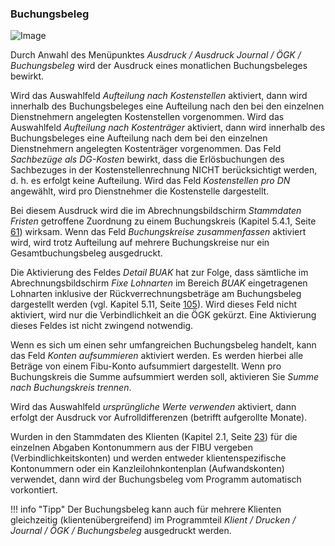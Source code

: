 ### Buchungsbeleg

![Image](<img/image226.png>)

Durch Anwahl des Menüpunktes *Ausdruck / Ausdruck Journal / ÖGK / Buchungsbeleg* wird der Ausdruck eines monatlichen Buchungsbeleges bewirkt.

Wird das Auswahlfeld *Aufteilung nach Kostenstellen* aktiviert, dann wird innerhalb des Buchungsbeleges eine Aufteilung nach den bei den einzelnen Dienstnehmern angelegten Kostenstellen vorgenommen. Wird das Auswahlfeld *Aufteilung nach Kostenträger* aktiviert, dann wird innerhalb des Buchungsbeleges eine Aufteilung nach dem bei den einzelnen Dienstnehmern angelegten Kostenträger vorgenommen. Das Feld *Sachbezüge als DG-Kosten* bewirkt, dass die Erlösbuchungen des Sachbezuges in der Kostenstellenrechnung NICHT berücksichtigt werden, d. h. es erfolgt keine Aufteilung. Wird das Feld *Kostenstellen pro DN* angewählt, wird pro Dienstnehmer die Kostenstelle dargestellt.

Bei diesem Ausdruck wird die im Abrechnungsbildschirm *Stammdaten Fristen* getroffene Zuordnung zu einem Buchungskreis (Kapitel 5.4.1, Seite [61](#beschreibung-der-eingabefelder-1)) wirksam. Wenn das Feld *Buchungskreise zusammenfassen* aktiviert wird, wird trotz Aufteilung auf mehrere Buchungskreise nur ein Gesamtbuchungsbeleg ausgedruckt.

Die Aktivierung des Feldes *Detail BUAK* hat zur Folge, dass sämtliche im Abrechnungsbildschirm *Fixe Lohnarten* im Bereich *BUAK* eingetragenen Lohnarten inklusive der Rückverrechnungsbeträge am Buchungsbeleg dargestellt werden (vgl. Kapitel 5.11, Seite [105](#_Ref266258853)). Wird dieses Feld nicht aktiviert, wird nur die Verbindlichkeit an die ÖGK gekürzt. Eine Aktivierung dieses Feldes ist nicht zwingend notwendig.

Wenn es sich um einen sehr umfangreichen Buchungsbeleg handelt, kann das Feld *Konten aufsummieren* aktiviert werden. Es werden hierbei alle Beträge von einem Fibu-Konto aufsummiert dargestellt. Wenn pro Buchungskreis die Summe aufsummiert werden soll, aktivieren Sie *Summe nach Buchungskreis trennen*.

Wird das Auswahlfeld *ursprüngliche Werte verwenden* aktiviert, dann erfolgt der Ausdruck vor Aufrolldifferenzen (betrifft aufgerollte Monate).

Wurden in den Stammdaten des Klienten (Kapitel 2.1, Seite [23](#stammdaten-klient-dienstgeber-1)) für die einzelnen Abgaben Kontonummern aus der FIBU vergeben (Verbindlichkeitskonten) und werden entweder klientenspezifische Kontonummern oder ein Kanzleilohnkontenplan (Aufwandskonten) verwendet, dann wird der Buchungsbeleg vom Programm automatisch vorkontiert.

!!! info "Tipp"
    Der Buchungsbeleg kann auch für mehrere Klienten gleichzeitig (klientenübergreifend) im Programmteil *Klient / Drucken / Journal / ÖGK / Buchungsbeleg* ausgedruckt werden.
